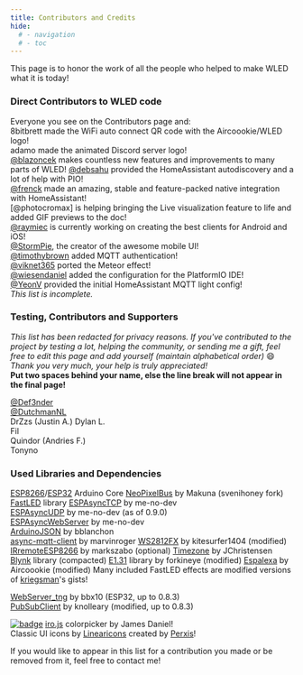 ```yaml
---
title: Contributors and Credits
hide:
  # - navigation
  # - toc
---
```


This page is to honor the work of all the people who helped to make WLED what it is today!

### Direct Contributors to WLED code

Everyone you see on the Contributors page and:  
8bitbrett made the WiFi auto connect QR code with the Aircoookie/WLED logo!  
adamo made the animated Discord server logo!  
[@blazoncek](https://github.com/blazoncek) makes countless new features and improvements to many parts of WLED!
[@debsahu](https://github.com/debsahu) provided the HomeAssistant autodiscovery and a lot of help with PIO!  
[@frenck](https://github.com/frenck) made an amazing, stable and feature-packed native integration with HomeAssistant!  
[@photocromax] is helping bringing the Live visualization feature to life and added GIF previews to the doc!  
[@raymiec](https://github.com/raymiec)  is currently working on creating the best clients for Android and iOS!  
[@StormPie](https://github.com/stormpie), the creator of the awesome mobile UI!  
[@timothybrown](https://github.com/timothybrown) added MQTT authentication!  
[@viknet365](https://github.com/viknet365) ported the Meteor effect!  
[@wiesendaniel](https://github.com/wiesendaniel) added the configuration for the PlatformIO IDE!  
[@YeonV](https://github.com/YeonV) provided the initial HomeAssistant MQTT light config!  
_This list is incomplete._  

### Testing, Contributors and Supporters

_This list has been redacted for privacy reasons. If you've contributed to the project by testing a lot, helping the community, or sending me a gift, feel free to edit this page and add yourself (maintain alphabetical order)_ 😄 _Thank you very much, your help is truly appreciated!_  
**Put two spaces behind your name, else the line break will not appear in the final page!**  

[@Def3nder](https://github.com/Def3nder)  
[@DutchmanNL](https://github.com/DutchmanNL)  
DrZzs (Justin A.)
Dylan L.  
Fil  
Quindor (Andries F.)  
Tonyno

### Used Libraries and Dependencies

[ESP8266](https://github.com/esp8266/Arduino)/[ESP32](https://github.com/espressif/arduino-esp32) Arduino Core
[NeoPixelBus](https://github.com/svenihoney/NeoPixelBus) by Makuna (svenihoney fork)  
[FastLED](https://github.com/FastLED/FastLED/) library
[ESPAsyncTCP](https://github.com/me-no-dev/ESPAsyncTCP) by me-no-dev  
[ESPAsyncUDP](https://github.com/me-no-dev/ESPAsyncUDP) by me-no-dev (as of 0.9.0)  
[ESPAsyncWebServer](https://github.com/me-no-dev/ESPAsyncWebServer) by me-no-dev  
[ArduinoJSON](https://github.com/bblanchon/ArduinoJson) by bblanchon  
[async-mqtt-client](https://github.com/marvinroger/async-mqtt-client) by marvinroger
[WS2812FX](https://github.com/kitesurfer1404/WS2812FX) by kitesurfer1404 (modified)
[IRremoteESP8266](https://github.com/markszabo/IRremoteESP8266) by markszabo (optional)
[Timezone](https://github.com/JChristensen/Timezone) by JChristensen
[Blynk](https://github.com/blynkkk/blynk-library) library (compacted)
[E1.31](https://github.com/forkineye/E131) library by forkineye (modified)
[Espalexa](https://github.com/Aircoookie/Espalexa) by Aircoookie (modified)
Many included FastLED effects are modified versions of [kriegsman](https://gist.github.com/kriegsman/)'s gists!

[WebServer_tng](https://github.com/bbx10/WebServer_tng) by bbx10 (ESP32, up to 0.8.3)  
[PubSubClient](https://github.com/knolleary/pubsubclient) by knolleary (modified, up to 0.8.3)  

[![badge](https://img.shields.io/badge/badges-by%20shields.io-blue.svg?style=flat-square)](https://shields.io)
[iro.js](https://iro.js.org/) colorpicker by James Daniel!  
Classic UI icons by [Linearicons](https://linearicons.com) created by [Perxis](https://perxis.com)!  

If you would like to appear in this list for a contribution you made or be removed from it, feel free to contact me!
